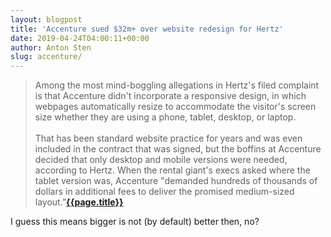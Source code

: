 ```yaml
---
layout: blogpost
title: 'Accenture sued $32m+ over website redesign for Hertz'
date: 2019-04-24T04:00:11+00:00
author: Anton Sten
slug: accenture/
---
```


>Among the most mind-boggling allegations in Hertz's filed complaint is that Accenture didn't incorporate a responsive design, in which webpages automatically resize to accommodate the visitor's screen size whether they are using a phone, tablet, desktop, or laptop.
<br /><br />
That has been standard website practice for years and was even included in the contract that was signed, but the boffins at Accenture decided that only desktop and mobile versions were needed, according to Hertz. When the rental giant's execs asked where the tablet version was, Accenture "demanded hundreds of thousands of dollars in additional fees to deliver the promised medium-sized layout.”**[{{page.title}}](https://www.theregister.co.uk/2019/04/23/hertz_accenture_lawsuit/)**

I guess this means bigger is not (by default) better then, no?

